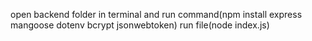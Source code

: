 open backend folder in terminal and run command(npm install express mangoose dotenv bcrypt jsonwebtoken)
run file(node index.js)
